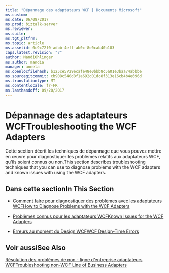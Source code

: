 ```yaml
---
title: "Dépannage des adaptateurs WCF | Documents Microsoft"
ms.custom: 
ms.date: 06/08/2017
ms.prod: biztalk-server
ms.reviewer: 
ms.suite: 
ms.tgt_pltfrm: 
ms.topic: article
ms.assetid: 0c9c72f0-adbb-4eff-ab0c-8d0cab40b183
caps.latest.revision: "7"
author: MandiOhlinger
ms.author: mandia
manager: anneta
ms.openlocfilehash: b125ce5729ecafe48e0bbb8c5a01e3baa74abbbe
ms.sourcegitcommit: cb908c540d8f1a692d01dc8f313e16cb4b4e696d
ms.translationtype: MT
ms.contentlocale: fr-FR
ms.lasthandoff: 09/20/2017
---
```

# <a name="troubleshooting-the-wcf-adapters"></a><span data-ttu-id="d2cc1-102">Dépannage des adaptateurs WCF</span><span class="sxs-lookup"><span data-stu-id="d2cc1-102">Troubleshooting the WCF Adapters</span></span>
<span data-ttu-id="d2cc1-103">Cette section décrit les techniques de dépannage que vous pouvez mettre en œuvre pour diagnostiquer les problèmes relatifs aux adaptateurs WCF, qu'ils soient connus ou non.</span><span class="sxs-lookup"><span data-stu-id="d2cc1-103">This section describes troubleshooting techniques that you can use to diagnose problems with the WCF adapters and known issues with using the WCF adapters.</span></span>  
  
## <a name="in-this-section"></a><span data-ttu-id="d2cc1-104">Dans cette section</span><span class="sxs-lookup"><span data-stu-id="d2cc1-104">In This Section</span></span>  
  
-   [<span data-ttu-id="d2cc1-105">Comment faire pour diagnostiquer des problèmes avec les adaptateurs WCF</span><span class="sxs-lookup"><span data-stu-id="d2cc1-105">How to Diagnose Problems with the WCF Adapters</span></span>](../core/how-to-diagnose-problems-with-the-wcf-adapters.md)  
  
-   [<span data-ttu-id="d2cc1-106">Problèmes connus pour les adaptateurs WCF</span><span class="sxs-lookup"><span data-stu-id="d2cc1-106">Known Issues for the WCF Adapters</span></span>](../core/known-issues-for-the-wcf-adapters.md)  
  
-   [<span data-ttu-id="d2cc1-107">Erreurs au moment du Design WCF</span><span class="sxs-lookup"><span data-stu-id="d2cc1-107">WCF Design-Time Errors</span></span>](../core/troubleshooting-the-wcf-adapters.md)  
  
## <a name="see-also"></a><span data-ttu-id="d2cc1-108">Voir aussi</span><span class="sxs-lookup"><span data-stu-id="d2cc1-108">See Also</span></span>  
 [<span data-ttu-id="d2cc1-109">Résolution des problèmes de non - ligne d’entreprise adaptateurs WCF</span><span class="sxs-lookup"><span data-stu-id="d2cc1-109">Troubleshooting non-WCF Line of Business Adapters</span></span>](../core/troubleshooting-non-wcf-line-of-business-adapters.md)